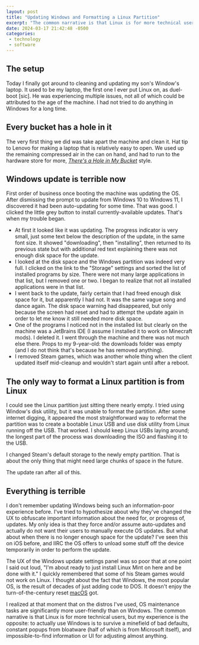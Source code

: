 ```yaml
---
layout: post
title: "Updating Windows and Formatting a Linux Partition"
excerpt: "The common narrative is that Linux is for more technical users, but my experience is the opposite"
date: 2024-03-17 21:42:48 -0500
categories: 
 - technology
 - software
---
```


## The setup

Today I finally got around to cleaning and updating my son's Window's laptop. It used to be my laptop, the first one I ever put Linux on, as duel-boot [sic]. He was experiencing multiple issues, not all of which could be attributed to the age of the machine. I had not tried to do anything in Windows for a long time.

## Every bucket has a hole in it

The very first thing we did was take apart the machine and clean it. Hat tip to Lenovo for making a laptop that is relatively easy to open. We used up the remaining compressed air in the can on hand, and had to run to the hardware store for more, _[There's a Hole in My Bucket](https://en.wikipedia.org/wiki/There%27s_a_Hole_in_My_Bucket)_ style.

## Windows update is terrible now

First order of business once booting the machine was updating the OS. After dismissing the prompt to update from Windows 10 to Windows 11, I discovered it had been auto-updating for some time. That was good. I clicked the little grey button to install currently-available updates. That's when my trouble began.

- At first it looked like it was updating. The progress indicator is very small, just some text below the description of the update, in the same font size. It showed "downloading", then "installing", then returned to its previous state but with additional red text explaining there was not enough disk space for the update.
- I looked at the disk space and the Windows partition was indeed very full. I clicked on the link to the "Storage" settings and sorted the list of installed programs by size. There were not many large applications in that list, but I removed one or two. I began to realize that not all installed applications were in that list.
- I went back to the update, fairly certain that I had freed enough disk space for it, but apparently I had not. It was the same vague song and dance again. The disk space warning had disappeared, but only because the screen had reset and had to attempt the update again in order to let me know it still needed more disk space.
- One of the programs I noticed not in the installed list but clearly on the machine was a JetBrains IDE (I assume I installed it to work on Minecraft mods). I deleted it. I went through the machine and there was not much else there. Props to my 9-year-old: the downloads folder was empty (and I do not think that's because he has removed anything).
- I removed Steam games, which was another whole thing when the client updated itself mid-cleanup and wouldn't start again until after a reboot.

## The only way to format a Linux partition is from Linux

I could see the Linux partition just sitting there nearly empty. I tried using Window's disk utility, but it was unable to format the partition. After some internet digging, it appeared the most straightforward way to reformat the partition was to create a bootable Linux USB and use disk utility from Linux running off the USB. That worked. I should keep Linux USBs laying around; the longest part of the process was downloading the ISO and flashing it to the USB.

I changed Steam's default storage to the newly empty partition. That is about the only thing that might need large chunks of space in the future.

The update ran after all of this.

## Everything is terrible

I don't remember updating Windows being such an information-poor experience before. I've tried to hypothesize about why they've changed the UX to obfuscate important information about the need for, or progress of, updates. My only idea is that they force and/or assume auto-updates and actually do not want their users to manually execute OS updates. But what about when there is no longer enough space for the update? I've seen this on iOS before, and IIRC the OS offers to unload some stuff off the device temporarily in order to perform the update.

The UX of the Windows update settings panel was so poor that at one point I said out loud, "I'm about ready to just install Linux Mint on here and be done with it." I quickly remembered that some of his Steam games would not work on Linux. I thought about the fact that Windows, the most popular OS, is the result of decades of just adding code to DOS. It doesn't enjoy the turn-of-the-century reset [macOS](https://en.wikipedia.org/wiki/MacOS) got.

I realized at that moment that on the distros I've used, OS maintenance tasks are significantly more user-friendly than on Windows. The common narrative is that Linux is for more technical users, but my experience is the opposite: to actually use Windows is to survive a minefield of bad defaults, constant popups from bloatware (half of which is from Microsoft itself), and impossible-to-find information or UI for adjusting almost anything.
